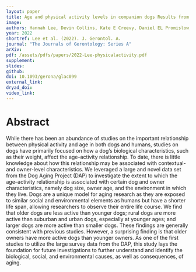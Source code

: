 ```yaml
---
layout: paper
title: Age and physical activity levels in companion dogs Results from the dog aging project
image: 
authors: Hannah Lee, Devin Collins, Kate E Creevy, Daniel EL Promislow, Dog Aging Project Consortium (..., Jing Ma, ...) 
year: 2022
shortref: Lee et al. (2022). J. Gerontol. A.
journal: "The Journals of Gerontology: Series A"
arXiv: 
pdf: /assets/pdfs/papers/2022-Lee-physicalactivity.pdf
supplement:
slides: 
github: 
doi: 10.1093/gerona/glac099
external_link:
dryad_doi:
video_link:
---
```


# Abstract

While there has been an abundance of studies on the important relationship between physical activity and age in both dogs and humans, studies on dogs have primarily focused on how a dog’s biological characteristics, such as their weight, affect the age–activity relationship. To date, there is little knowledge about how this relationship may be associated with contextual- and owner-level characteristics. We leveraged a large and novel data set from the Dog Aging Project (DAP) to investigate the extent to which the age–activity relationship is associated with certain dog and owner characteristics, namely dog size, owner age, and the environment in which they live. Dogs are a unique model for aging research as they are exposed to similar social and environmental elements as humans but have a shorter life span, allowing researchers to observe their entire life course. We find that older dogs are less active than younger dogs; rural dogs are more active than suburban and urban dogs, especially at younger ages; and larger dogs are more active than smaller dogs. These findings are generally consistent with previous studies. However, a surprising finding is that older owners have more active dogs than younger owners. As one of the first studies to utilize the large survey data from the DAP, this study lays the foundation for future investigations to further understand and identify the biological, social, and environmental causes, as well as consequences, of aging.



